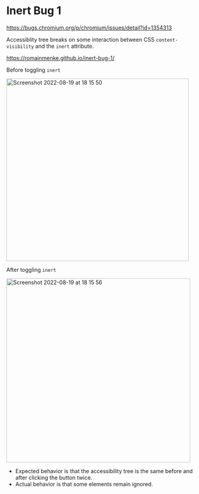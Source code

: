 # Inert Bug 1

https://bugs.chromium.org/p/chromium/issues/detail?id=1354313

Accessiblity tree breaks on some interaction between CSS `content-visibility` and the `inert` attribute.

https://romainmenke.github.io/inert-bug-1/

Before toggling `inert`

<img width="476" alt="Screenshot 2022-08-19 at 18 15 50" src="https://user-images.githubusercontent.com/11521496/185662432-f02a8bb4-c4f6-4707-a72b-3e33c28929ed.png">

After toggling `inert`

<img width="480" alt="Screenshot 2022-08-19 at 18 15 56" src="https://user-images.githubusercontent.com/11521496/185662441-7f1d8c39-78da-41e7-afd4-0346f159c6b8.png">

- Expected behavior is that the accessibility tree is the same before and after clicking the button twice.
- Actual behavior is that some elements remain ignored.
